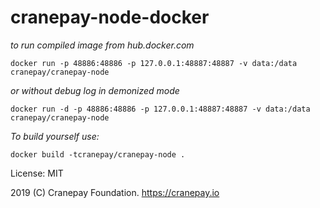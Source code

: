 # cranepay-node-docker

*to run compiled image from hub.docker.com*

`docker run -p 48886:48886 -p 127.0.0.1:48887:48887 -v data:/data  cranepay/cranepay-node`

*or without debug log in demonized mode*

`docker run -d -p 48886:48886 -p 127.0.0.1:48887:48887 -v data:/data  cranepay/cranepay-node`

*To build yourself use:*

`docker build -tcranepay/cranepay-node .`

License: MIT

2019 (C) Cranepay Foundation. https://cranepay.io


